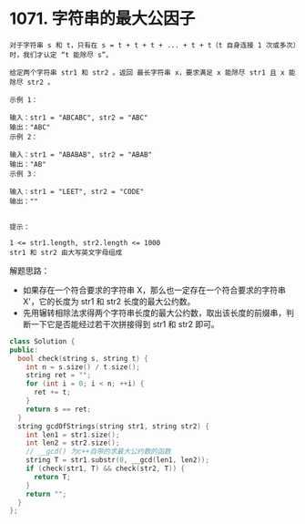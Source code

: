 # 1071. 字符串的最大公因子

```
对于字符串 s 和 t，只有在 s = t + t + t + ... + t + t（t 自身连接 1 次或多次）时，我们才认定 “t 能除尽 s”。

给定两个字符串 str1 和 str2 。返回 最长字符串 x，要求满足 x 能除尽 str1 且 x 能除尽 str2 。

示例 1：

输入：str1 = "ABCABC", str2 = "ABC"
输出："ABC"
示例 2：

输入：str1 = "ABABAB", str2 = "ABAB"
输出："AB"
示例 3：

输入：str1 = "LEET", str2 = "CODE"
输出：""
 

提示：

1 <= str1.length, str2.length <= 1000
str1 和 str2 由大写英文字母组成
```

解题思路：
- 如果存在一个符合要求的字符串 X，那么也一定存在一个符合要求的字符串 X'，它的长度为 str1 和 str2 长度的最大公约数。
- 先用辗转相除法求得两个字符串长度的最大公约数，取出该长度的前缀串，判断一下它是否能经过若干次拼接得到 str1 和 str2 即可。


```cpp
class Solution {
public:
  bool check(string s, string t) {
    int n = s.size() / t.size();
    string ret = "";
    for (int i = 0; i < n; ++i) {
      ret += t;
    }
    return s == ret;
  }
  string gcdOfStrings(string str1, string str2) {
    int len1 = str1.size();
    int len2 = str2.size();
    // __gcd() 为c++自带的求最大公约数的函数
    string T = str1.substr(0, __gcd(len1, len2));
    if (check(str1, T) && check(str2, T)) {
      return T;
    }
    return "";
  }
};
```

